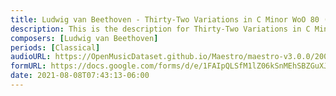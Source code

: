 ```yaml
---
title: Ludwig van Beethoven - Thirty-Two Variations in C Minor WoO 80 (9)
description: This is the description for Thirty-Two Variations in C Minor WoO 80 by Ludwig van Beethoven
composers: [Ludwig van Beethoven]
periods: [Classical]
audioURL: https://OpenMusicDataset.github.io/Maestro/maestro-v3.0.0/2008/MIDI-Unprocessed_09_R3_2008_01-07_ORIG_MID--AUDIO_09_R3_2008_wav--4.midi
formURL: https://docs.google.com/forms/d/e/1FAIpQLSfM1lZ06kSnMEhSBZGuXJ_KDMueOhACz-vvdnps7OSLYLFW7Q/viewform
date: 2021-08-08T07:43:13-06:00
---
```

